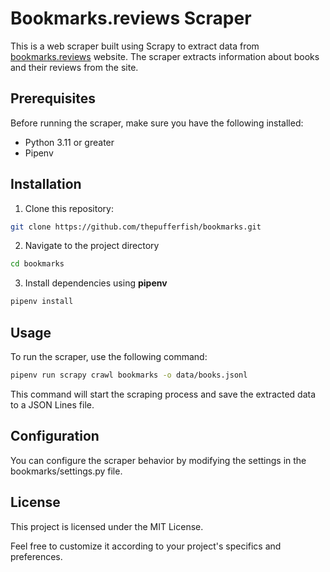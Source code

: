 # Bookmarks.reviews Scraper

This is a web scraper built using Scrapy to extract data from [bookmarks.reviews](https://bookmarks.reviews/) website. The scraper extracts information about books and their reviews from the site.

## Prerequisites

Before running the scraper, make sure you have the following installed:

- Python 3.11 or greater
- Pipenv

## Installation

1. Clone this repository:

```bash
git clone https://github.com/thepufferfish/bookmarks.git
```

2. Navigate to the project directory

```bash
cd bookmarks
```

3. Install dependencies using **pipenv**

```bash
pipenv install
```

## Usage

To run the scraper, use the following command:

```bash
pipenv run scrapy crawl bookmarks -o data/books.jsonl
```

This command will start the scraping process and save the extracted data to a JSON Lines file.

## Configuration

You can configure the scraper behavior by modifying the settings in the bookmarks/settings.py file. 

## License

This project is licensed under the MIT License.

Feel free to customize it according to your project's specifics and preferences.
